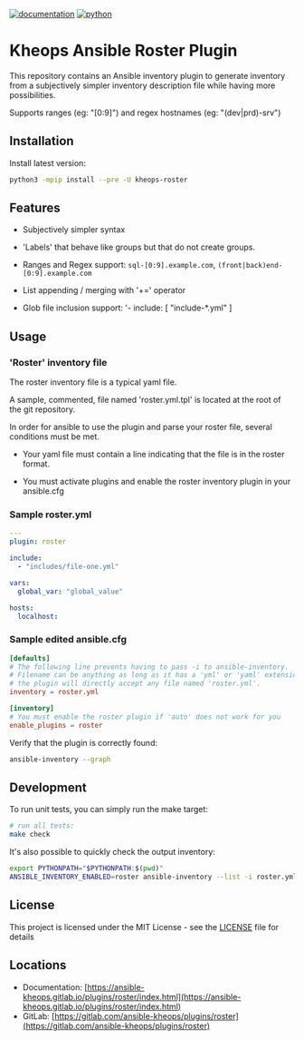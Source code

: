 [![documentation](https://img.shields.io/badge/documentation-html-informational)](https://ansible-kheops.gitlab.io/plugins/roster/index.html)
[![python](https://img.shields.io/badge/python-3.6%20%7C%203.7%20%7C%203.8-informational)](https://pypi.org/project/kheops-roster/)

# Kheops Ansible Roster Plugin

This repository contains an Ansible inventory plugin to generate inventory from a subjectively simpler inventory description file while having more possibilities.

Supports ranges (eg: "[0:9]") and regex hostnames (eg: "(dev|prd)-srv")

## Installation

Install latest version:

~~~bash
python3 -mpip install --pre -U kheops-roster
~~~

## Features

* Subjectively simpler syntax

* 'Labels' that behave like groups but that do not create groups.

* Ranges and Regex support: `sql-[0:9].example.com`, `(front|back)end-[0:9].example.com`

* List appending / merging with '+=' operator

* Glob file inclusion support: '- include: [ "include-*.yml" ]


## Usage

### 'Roster' inventory file

The roster inventory file is a typical yaml file.

A sample, commented, file named 'roster.yml.tpl' is located at the root of the git repository.

In order for ansible to use the plugin and parse your roster file, several conditions must be met.

* Your yaml file must contain a line indicating that the file is in the roster format.

* You must activate plugins and enable the roster inventory plugin in your ansible.cfg

### Sample roster.yml

~~~yaml
---
plugin: roster

include:
  - "includes/file-one.yml"

vars:
  global_var: "global_value"

hosts:
  localhost:
~~~

### Sample edited ansible.cfg

~~~toml
[defaults]
# The following line prevents having to pass -i to ansible-inventory.
# Filename can be anything as long as it has a 'yml' or 'yaml' extension although
# the plugin will directly accept any file named 'roster.yml'.
inventory = roster.yml

[inventory]
# You must enable the roster plugin if 'auto' does not work for you
enable_plugins = roster
~~~

Verify that the plugin is correctly found:

~~~bash
ansible-inventory --graph
~~~

## Development

To run unit tests, you can simply run the make target:

~~~bash
# run all tests:
make check
~~~

It's also possible to quickly check the output inventory:
~~~bash
export PYTHONPATH="$PYTHONPATH:$(pwd)"
ANSIBLE_INVENTORY_ENABLED=roster ansible-inventory --list -i roster.yml
~~~

## License

This project is licensed under the MIT License - see the [LICENSE](LICENSE) file for details

## Locations

  * Documentation: [https://ansible-kheops.gitlab.io/plugins/roster/index.html](https://ansible-kheops.gitlab.io/plugins/roster/index.html)
  * GitLab: [https://gitlab.com/ansible-kheops/plugins/roster](https://gitlab.com/ansible-kheops/plugins/roster)


